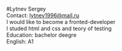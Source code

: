#Lytnev Sergey  
Contact: lytnev1996@mail.ru  
I would like to become a fronted-developer  
I studed html and css and teory of testing  
Education: bachelor deegre  
English: A1  
